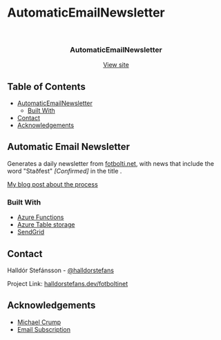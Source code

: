# AutomaticEmailNewsletter

<!-- PROJECT LOGO -->
<br />
<p align="center">
  <h3 align="center">AutomaticEmailNewsletter</h3>
  <p align="center">
    <a href="https://fotboltinet.z6.web.core.windows.net/">View site</a>
  </p>
</p>

<!-- TABLE OF CONTENTS -->
## Table of Contents

* [AutomaticEmailNewsletter](#Automatic-Email-Newsletter)
  * [Built With](#built-with)
* [Contact](#contact)
* [Acknowledgements](#acknowledgements)

<!-- ABOUT THE PROJECT -->
## Automatic Email Newsletter

Generates a daily newsletter from [fotbolti.net](www.fotbolti.net), with news that include the word "Staðfest" *[Confirmed]* in the title .

[My blog post about the process](https://www.halldorstefans.com/creating-an-automatic-newsletter-with-azure-functions/)

### Built With

* [Azure Functions](https://docs.microsoft.com/en-us/azure/azure-functions/)
* [Azure Table storage](https://docs.microsoft.com/en-us/azure/storage/tables/)
* [SendGrid](https://sendgrid.com/)

<!-- CONTACT -->
## Contact

Halldór Stefánsson - [@halldorstefans](https://twitter.com/halldorstefans)

Project Link: [halldorstefans.dev/fotboltinet](https://www.halldorstefans.dev/fotboltinet.html)

<!-- ACKNOWLEDGEMENTS -->
## Acknowledgements

* [Michael Crump](https://twitter.com/mbcrump)
* [Email Subscription](https://github.com/mbcrump/EmailSubscription)
